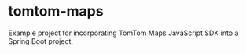 # tomtom-maps
Example project for incorporating TomTom Maps JavaScript SDK into a Spring Boot project.
